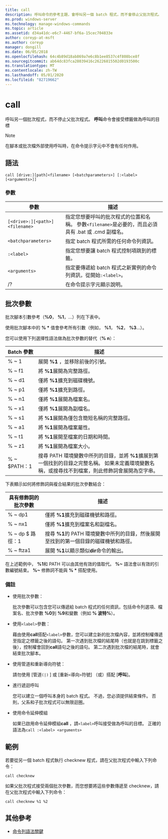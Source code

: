 ```yaml
---
title: call
description: 呼叫命令的參考主題，會呼叫另一個 batch 程式，而不會停止父批次程式。
ms.prod: windows-server
ms.technology: manage-windows-commands
ms.topic: article
ms.assetid: d34a41dc-e6c7-4467-bf6a-15cec704833e
author: coreyp-at-msft
ms.author: coreyp
manager: dongill
ms.date: 06/05/2018
ms.openlocfilehash: 64c4b89d18ab869a7e6c8b1ee8537c4f808bce8f
ms.sourcegitcommit: ab64dc83fca28039416c26226815502d0193500c
ms.translationtype: MT
ms.contentlocale: zh-TW
ms.lasthandoff: 05/01/2020
ms.locfileid: "82719662"
---
```

# <a name="call"></a>call

呼叫另一個批次程式，而不停止父批次程式。 **呼叫**命令會接受標籤做為呼叫的目標

> [!NOTE]
> 在腳本或批次檔外部使用呼叫時，在命令提示字元中不會有任何作用。

## <a name="syntax"></a>語法

```
call [drive:][path]<filename> [<batchparameters>] [:<label> [<arguments>]]
```

### <a name="parameters"></a>參數

| 參數 | 描述 |
| --------- | ----------- |
| `[<drive>:][<path>]<filename>` | 指定您想要呼叫的批次程式的位置和名稱。 參數`<filename>`是必要的，而且必須具有 .bat 或 .cmd 副檔名。 |
| `<batchparameters>` | 指定 batch 程式所需的任何命令列資訊。 |
| `:<label>` | 指定您想要讓 batch 程式控制項跳到的標籤。 |
| `<arguments>` | 指定要傳遞給 batch 程式之新實例的命令列資訊，從開始`:<label>`。|
| /? | 在命令提示字元顯示說明。 |

## <a name="batch-parameters"></a>批次參數

批次腳本引數參考（**%0**， **%1**，...）列在下表中。

使用批次腳本中的 **% &#42;** 值會參考所有引數（例如， **%1**， **%2**， **%3**...）。

您可以使用下列選擇性語法做為批次參數的替代（**% n**）：

| Batch 參數 | 描述 |
| --------------- | ----------- |
| % ~ 1 | 展開 **%1** ，並移除前後的引號。 |
| % ~ f1 | 將 **%1**展開為完整路徑。 |
| % ~ d1 | 僅將 **%1**擴充到磁碟機號。 |
| % ~ p1 | 僅將 **%1**擴充到路徑。 |
| % ~ n1 | 僅將 **%1**展開為檔案名。 |
| % ~ x1 | 僅將 **%1**展開為副檔名。 |
| % ~ s1 | 將 **%1**展開為僅包含簡短名稱的完整路徑。 |
| % ~ a1 | 將 **%1**展開為檔案屬性。 |
| % ~ t1 | 將 **%1**展開至檔案的日期和時間。 |
| % ~ z1 | 將 **%1**展開為檔案大小。 |
| % ~ $PATH：1 | 搜尋 PATH 環境變數中所列的目錄，並將 **%1**擴展到第一個找到的目錄之完整名稱。 如果未定義環境變數名稱，或搜尋找不到檔案，則此修飾詞會展開為空字串。 |

下表顯示如何將修飾詞與複合結果的批次參數結合：

| 具有修飾詞的批次參數 | 描述 |
| ----------------------------- | ----------- |
| % ~ dp1 | 僅將 **%1**擴充到磁碟機號和路徑。 |
| % ~ nx1 | 僅將 **%1**擴充到檔案名和副檔名。 |
| % ~ dp $ 路徑：1 | 搜尋 **%1**的 PATH 環境變數中所列的目錄，然後展開至找到的第一個目錄的磁碟機號和路徑。 |
| % ~ ftza1 | 展開 **%1**以顯示類似**dir**命令的輸出。 |

在上述範例中， **%1**和 PATH 可以由其他有效的值取代。 **%~** 語法會以有效的引數編號結束。 **%~** 修飾詞不能與 **% &#42;** 搭配使用。

### <a name="remarks"></a>備註

- 使用批次參數：

    批次參數可以包含您可以傳遞給 batch 程式的任何資訊，包括命令列選項、檔案名、批次參數 **%0**到 **%9**和變數（例如 **% 波特%**）。

- 使用`<label>`參數：

    藉由使用**call**搭配`<label>`參數，您可以建立新的批次檔內容，並將控制權傳遞至指定之標籤之後的語句。 第一次遇到批次檔的結尾時（也就是在跳到標籤之後），控制權會回到**call**語句之後的語句。 第二次遇到批次檔的結尾時，就會結束批次腳本。

- 使用管道和重新導向符號：

    請勿使用 [管道`(|)` ] 或 [重新`<`導向`>`符號] （或）搭配 [**呼叫**]。

- 進行遞迴呼叫

    您可以建立一個呼叫本身的 batch 程式。 不過，您必須提供結束條件。 否則，父系和子批次程式可以無限迴圈。

- 使用命令延伸模組

    如果已啟用命令延伸模組**call** ，請`<label>`呼叫接受做為呼叫的目標。 正確的語法為`call :<label> <arguments>`

## <a name="examples"></a>範例

若要從另一個 batch 程式執行 checknew 程式，請在父批次程式中輸入下列命令：

```
call checknew
```

如果父批次程式接受兩個批次參數，而您想要將這些參數傳遞至 checknew，請在父批次程式中輸入下列命令：

```
call checknew %1 %2
```

## <a name="additional-references"></a>其他參考

- [命令列語法關鍵](command-line-syntax-key.md)
